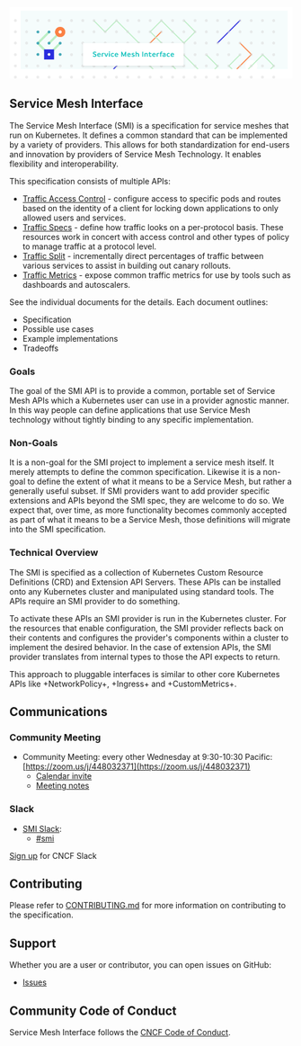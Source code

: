 <!-- markdownlint-disable MD041 -->
![SMI Logo](./images/smi-banner.png)

## Service Mesh Interface

The Service Mesh Interface (SMI) is a specification for service meshes that run
on Kubernetes. It defines a common standard that can be implemented by a variety
of providers. This allows for both standardization for end-users and innovation
by providers of Service Mesh Technology. It enables flexibility and
interoperability.

This specification consists of multiple APIs:

* [Traffic Access Control](traffic-access-control.md) - configure access to specific
  pods and routes based on the identity of a client for locking down
  applications to only allowed users and services.
* [Traffic Specs](traffic-specs.md) - define how traffic looks on a per-protocol
  basis. These resources work in concert with access control and other types of
  policy to manage traffic at a protocol level.
* [Traffic Split](traffic-split.md) - incrementally direct percentages of
  traffic between various services to assist in building out canary rollouts.
* [Traffic Metrics](traffic-metrics.md) - expose common traffic metrics for use
  by tools such as dashboards and autoscalers.

See the individual documents for the details. Each document outlines:

* Specification
* Possible use cases
* Example implementations
* Tradeoffs

### Goals

The goal of the SMI API is to provide a common, portable set of Service Mesh
APIs which a Kubernetes user can use in a provider agnostic manner. In this way
people can define applications that use Service Mesh technology without tightly
binding to any specific implementation.

### Non-Goals

It is a non-goal for the SMI project to implement a service mesh itself. It
merely attempts to define the common specification. Likewise it is a non-goal to
define the extent of what it means to be a Service Mesh, but rather a generally
useful subset. If SMI providers want to add provider specific extensions and
APIs beyond the SMI spec, they are welcome to do so. We expect that, over time,
as more functionality becomes commonly accepted as part of what it means to be a
Service Mesh, those definitions will migrate into the SMI specification.

### Technical Overview

The SMI is specified as a collection of Kubernetes Custom Resource Definitions
(CRD) and Extension API Servers. These APIs can be installed onto any Kubernetes
cluster and manipulated using standard tools. The APIs require an SMI provider
to do something.

To activate these APIs an SMI provider is run in the Kubernetes cluster. For the
resources that enable configuration, the SMI provider reflects back on their
contents and configures the provider's components within a cluster to implement
the desired behavior. In the case of extension APIs, the SMI provider translates
from internal types to those the API expects to return.

This approach to pluggable interfaces is similar to other core Kubernetes APIs
like +NetworkPolicy+, +Ingress+ and +CustomMetrics+.

## Communications

### Community Meeting

* Community Meeting: every other Wednesday at 9:30-10:30 Pacific: [https://zoom.us/j/448032371](https://zoom.us/j/448032371)
  * [Calendar invite](https://calendar.google.com/calendar/embed?src=v2ailcfbvg9mgco5p0ms4t8ou8%40group.calendar.google.com&ctz=America%2FLos_Angeles)
  * [Meeting notes](https://docs.google.com/document/d/1NTBaJf6LhUBlF8_lfvBBt_MbyPvT-6CZNg6Ckpm_yCo/edit?usp=sharing)

### Slack

* [SMI Slack](https://cloud-native.slack.com):
  * [#smi](https://cloud-native.slack.com/messages/smi)

[Sign up](https://slack.cncf.io/) for CNCF Slack

## Contributing

Please refer to [CONTRIBUTING.md](./CONTRIBUTING.md) for more information on
contributing to the specification.

## Support

Whether you are a user or contributor, you can open issues on GitHub:

* [Issues](https://github.com/servicemeshinterface/smi-spec/issues)

## Community Code of Conduct

Service Mesh Interface follows the [CNCF Code of Conduct](https://github.com/cncf/foundation/blob/master/code-of-conduct.md).
